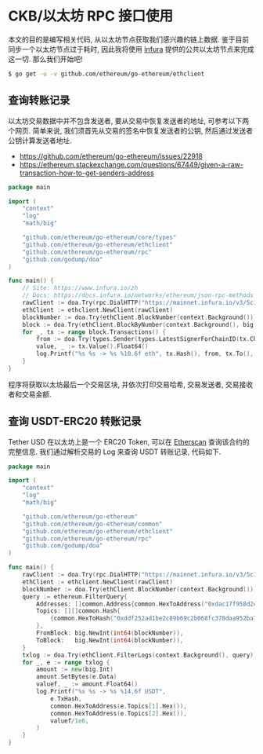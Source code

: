 # CKB/以太坊 RPC 接口使用

本文的目的是编写相关代码, 从以太坊节点获取我们感兴趣的链上数据. 鉴于目前同步一个以太坊节点过于耗时, 因此我将使用 [Infura](https://www.infura.io/zh) 提供的公共以太坊节点来完成这一切. 那么我们开始吧!

```sh
$ go get -u -v github.com/ethereum/go-ethereum/ethclient
```

## 查询转账记录

以太坊交易数据中并不包含发送者, 要从交易中恢复发送者的地址, 可参考以下两个网页. 简单来说, 我们须首先从交易的签名中恢复发送者的公钥, 然后通过发送者公钥计算发送者地址.

- <https://github.com/ethereum/go-ethereum/issues/22918>
- <https://ethereum.stackexchange.com/questions/67449/given-a-raw-transaction-how-to-get-senders-address>

```go
package main

import (
	"context"
	"log"
	"math/big"

	"github.com/ethereum/go-ethereum/core/types"
	"github.com/ethereum/go-ethereum/ethclient"
	"github.com/ethereum/go-ethereum/rpc"
	"github.com/godump/doa"
)

func main() {
	// Site: https://www.infura.io/zh
	// Docs: https://docs.infura.io/networks/ethereum/json-rpc-methods
	rawClient := doa.Try(rpc.DialHTTP("https://mainnet.infura.io/v3/5c17ecf14e0d4756aa81b6a1154dc599"))
	ethClient := ethclient.NewClient(rawClient)
	blockNumber := doa.Try(ethClient.BlockNumber(context.Background()))
	block := doa.Try(ethClient.BlockByNumber(context.Background(), big.NewInt(int64(blockNumber))))
	for _, tx := range block.Transactions() {
		from := doa.Try(types.Sender(types.LatestSignerForChainID(tx.ChainId()), tx))
		value, _ := tx.Value().Float64()
		log.Printf("%s %s -> %s %10.6f eth", tx.Hash(), from, tx.To(), value/1e18)
	}
}
```

程序将获取以太坊最后一个交易区块, 并依次打印交易哈希, 交易发送者, 交易接收者和交易金额.

## 查询 USDT-ERC20 转账记录

Tether USD 在以太坊上是一个 ERC20 Token, 可以在 [Etherscan](https://etherscan.io/address/0xdac17f958d2ee523a2206206994597c13d831ec7) 查询该合约的完整信息. 我们通过解析交易的 Log 来查询 USDT 转账记录, 代码如下.

```go
package main

import (
	"context"
	"log"
	"math/big"

	"github.com/ethereum/go-ethereum"
	"github.com/ethereum/go-ethereum/common"
	"github.com/ethereum/go-ethereum/ethclient"
	"github.com/ethereum/go-ethereum/rpc"
	"github.com/godump/doa"
)

func main() {
	rawClient := doa.Try(rpc.DialHTTP("https://mainnet.infura.io/v3/5c17ecf14e0d4756aa81b6a1154dc599"))
	ethClient := ethclient.NewClient(rawClient)
	blockNumber := doa.Try(ethClient.BlockNumber(context.Background()))
	query := ethereum.FilterQuery{
		Addresses: []common.Address{common.HexToAddress("0xdac17f958d2ee523a2206206994597c13d831ec7")},
		Topics: [][]common.Hash{
			{common.HexToHash("0xddf252ad1be2c89b69c2b068fc378daa952ba7f163c4a11628f55a4df523b3ef")},
		},
		FromBlock: big.NewInt(int64(blockNumber)),
		ToBlock:   big.NewInt(int64(blockNumber)),
	}
	txlog := doa.Try(ethClient.FilterLogs(context.Background(), query))
	for _, e := range txlog {
		amount := new(big.Int)
		amount.SetBytes(e.Data)
		valuef, _ := amount.Float64()
		log.Printf("%s %s -> %s %14.6f USDT",
			e.TxHash,
			common.HexToAddress(e.Topics[1].Hex()),
			common.HexToAddress(e.Topics[2].Hex()),
			valuef/1e6,
		)
	}
}
```
